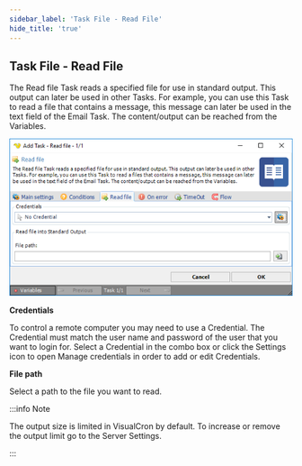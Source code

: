 ```yaml
---
sidebar_label: 'Task File - Read File'
hide_title: 'true'
---
```


## Task File - Read File

The Read file Task reads a specified file for use in standard output. This output can later be used in other Tasks. For example, you can use this Task to read a file that contains a message, this message can later be used in the text field of the Email Task. The content/output can be reached from the Variables.

![](../../../../../static/img/taskfilereadfile.png)

**Credentials**

To control a remote computer you may need to use a Credential. The Credential must match the user name and password of the user that you want to login for. Select a Credential in the combo box or click the Settings icon to open Manage credentials in order to add or edit Credentials.
 
**File path**

Select a path to the file you want to read.
 
:::info Note 

The output size is limited in VisualCron by default. To increase or remove the output limit go to the Server Settings.

:::
